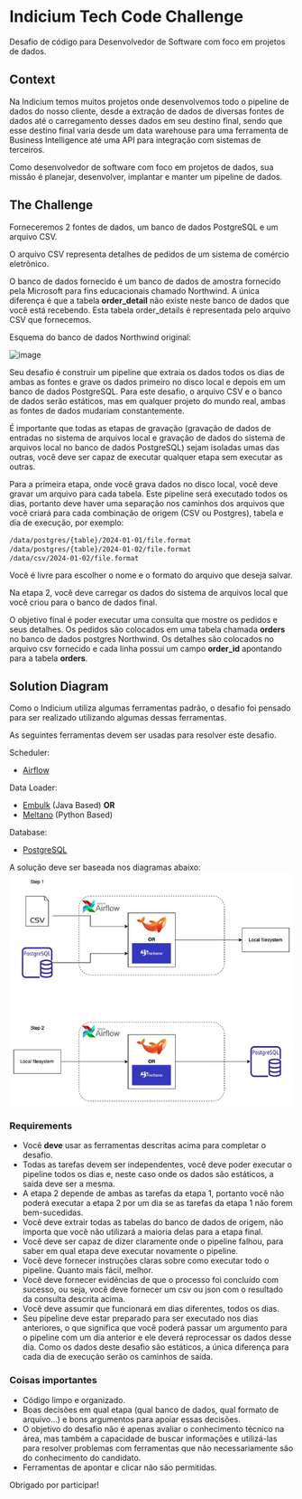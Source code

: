 # Indicium Tech Code Challenge

Desafio de código para Desenvolvedor de Software com foco em projetos de dados.


## Context

Na Indicium temos muitos projetos onde desenvolvemos todo o pipeline de dados do nosso cliente, desde a extração de dados de diversas fontes de dados até o carregamento desses dados em seu destino final, sendo que esse destino final varia desde um data warehouse para uma ferramenta de Business Intelligence até uma API para integração com sistemas de terceiros.

Como desenvolvedor de software com foco em projetos de dados, sua missão é planejar, desenvolver, implantar e manter um pipeline de dados.


## The Challenge

Forneceremos 2 fontes de dados, um banco de dados PostgreSQL e um arquivo CSV.

O arquivo CSV representa detalhes de pedidos de um sistema de comércio eletrônico.

O banco de dados fornecido é um banco de dados de amostra fornecido pela Microsoft para fins educacionais chamado Northwind. A única diferença é que a tabela **order_detail** não existe neste banco de dados que você está recebendo. Esta tabela order_details é representada pelo arquivo CSV que fornecemos.

Esquema do banco de dados Northwind original:

![image](https://user-images.githubusercontent.com/49417424/105997621-9666b980-608a-11eb-86fd-db6b44ece02a.png)

Seu desafio é construir um pipeline que extraia os dados todos os dias de ambas as fontes e grave os dados primeiro no disco local e depois em um banco de dados PostgreSQL. Para este desafio, o arquivo CSV e o banco de dados serão estáticos, mas em qualquer projeto do mundo real, ambas as fontes de dados mudariam constantemente.

É importante que todas as etapas de gravação (gravação de dados de entradas no sistema de arquivos local e gravação de dados do sistema de arquivos local no banco de dados PostgreSQL) sejam isoladas umas das outras, você deve ser capaz de executar qualquer etapa sem executar as outras.

Para a primeira etapa, onde você grava dados no disco local, você deve gravar um arquivo para cada tabela. Este pipeline será executado todos os dias, portanto deve haver uma separação nos caminhos dos arquivos que você criará para cada combinação de origem (CSV ou Postgres), tabela e dia de execução, por exemplo:

```
/data/postgres/{table}/2024-01-01/file.format
/data/postgres/{table}/2024-01-02/file.format
/data/csv/2024-01-02/file.format
```

Você é livre para escolher o nome e o formato do arquivo que deseja salvar.

Na etapa 2, você deve carregar os dados do sistema de arquivos local que você criou para o banco de dados final.

O objetivo final é poder executar uma consulta que mostre os pedidos e seus detalhes. Os pedidos são colocados em uma tabela chamada **orders** no banco de dados postgres Northwind. Os detalhes são colocados no arquivo csv fornecido e cada linha possui um campo **order_id** apontando para a tabela **orders**.

## Solution Diagram

Como o Indicium utiliza algumas ferramentas padrão, o desafio foi pensado para ser realizado utilizando algumas dessas ferramentas.

As seguintes ferramentas devem ser usadas para resolver este desafio.

Scheduler:
- [Airflow](https://airflow.apache.org/docs/apache-airflow/stable/installation/index.html)

Data Loader:
- [Embulk](https://www.embulk.org) (Java Based)
**OR**
- [Meltano](https://docs.meltano.com/?_gl=1*1nu14zf*_gcl_au*MTg2OTE2NDQ4Mi4xNzA2MDM5OTAz) (Python Based)

Database:
- [PostgreSQL](https://www.postgresql.org/docs/15/index.html)

A solução deve ser baseada nos diagramas abaixo:
![image](docs/diagrama_embulk_meltano.jpg)


### Requirements

- Você **deve** usar as ferramentas descritas acima para completar o desafio.
- Todas as tarefas devem ser independentes, você deve poder executar o pipeline todos os dias e, neste caso onde os dados são estáticos, a saída deve ser a mesma.
- A etapa 2 depende de ambas as tarefas da etapa 1, portanto você não poderá executar a etapa 2 por um dia se as tarefas da etapa 1 não forem bem-sucedidas.
- Você deve extrair todas as tabelas do banco de dados de origem, não importa que você não utilizará a maioria delas para a etapa final.
- Você deve ser capaz de dizer claramente onde o pipeline falhou, para saber em qual etapa deve executar novamente o pipeline.
- Você deve fornecer instruções claras sobre como executar todo o pipeline. Quanto mais fácil, melhor.
- Você deve fornecer evidências de que o processo foi concluído com sucesso, ou seja, você deve fornecer um csv ou json com o resultado da consulta descrita acima.
- Você deve assumir que funcionará em dias diferentes, todos os dias.
- Seu pipeline deve estar preparado para ser executado nos dias anteriores, o que significa que você poderá passar um argumento para o pipeline com um dia anterior e ele deverá reprocessar os dados desse dia. Como os dados deste desafio são estáticos, a única diferença para cada dia de execução serão os caminhos de saída.

### Coisas importantes

- Código limpo e organizado.
- Boas decisões em qual etapa (qual banco de dados, qual formato de arquivo...) e bons argumentos para apoiar essas decisões.
- O objetivo do desafio não é apenas avaliar o conhecimento técnico na área, mas também a capacidade de buscar informações e utilizá-las para resolver problemas com ferramentas que não necessariamente são do conhecimento do candidato.
- Ferramentas de apontar e clicar não são permitidas.


Obrigado por participar!

